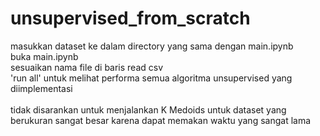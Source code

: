 # unsupervised_from_scratch
masukkan dataset ke dalam directory yang sama dengan main.ipynb<br>
buka main.ipynb<br>
sesuaikan nama file di baris read csv<br>
'run all' untuk melihat performa semua algoritma unsupervised yang diimplementasi<br>
<br>
tidak disarankan untuk menjalankan K Medoids untuk dataset yang berukuran sangat besar karena dapat memakan waktu yang sangat lama
